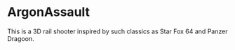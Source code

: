 # ArgonAssault
 This is a 3D rail shooter inspired by such classics as Star Fox 64 and Panzer Dragoon.
